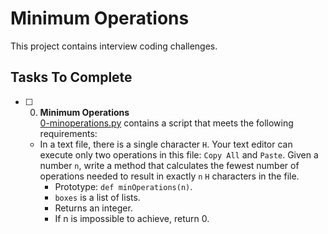 # Minimum Operations

This project contains interview coding challenges.

## Tasks To Complete

+ [ ] 0. **Minimum Operations**<br/>[0-minoperations.py](0-minoperations.py) contains a script that meets the following requirements:
  + In a text file, there is a single character `H`. Your text editor can execute only two operations in this file: `Copy All` and `Paste`. Given a number `n`, write a method that calculates the fewest number of operations needed to result in exactly `n` `H` characters in the file.
    + Prototype: `def minOperations(n)`.
    + `boxes` is a list of lists.
    + Returns an integer.
    + If n is impossible to achieve, return 0.
